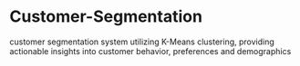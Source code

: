 # Customer-Segmentation
customer segmentation system utilizing K-Means clustering, providing actionable insights into customer behavior, preferences and demographics 
